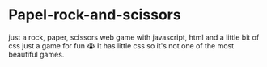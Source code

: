 # Papel-rock-and-scissors
just a rock, paper, scissors web game with javascript, html and a little bit of css
just a game for fun
😭 It has little css so it's not one of the most beautiful games.
